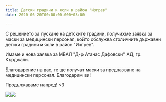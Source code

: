 ```yaml
---
title: Детски градини и ясли в район "Изгрев"
date: 2020-06-20T00:00:00.000+03:00

---
```

С решението за пускане на детските градини, получихме заявка за маски за медицински персонал, който обслужва столичните държавни детски градини и ясли в район "Изгрев". 

Имаме и нова заявка за МБАЛ "Д-р Атанас Дафовски" АД, гр. Кърджали.

Благодарение на вас, те ще получат маски за предпазване на медицински персонал. Благодарим ви!

Продължаваме напред! <3

![](/images/76359ed065b861b1a909dd55927ded3b.jpeg)![](/images/03e3e9734fea4bf39c7d704d0831284f.jpeg)